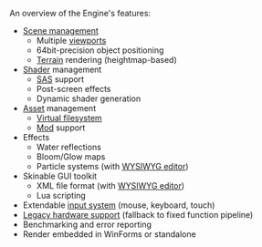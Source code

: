 An overview of the Engine's features:

  * [Scene management](scenes/index.md)
    * Multiple [viewports](scenes/views.md)
    * 64bit-precision object positioning
    * [Terrain](scenes/terrain.md) rendering (heightmap-based)
  * [Shader](shaders/index.md) management
    * [SAS](shaders/sas.md) support
    * Post-screen effects
    * Dynamic shader generation
  * [Asset](assets/index.md) management
    * [Virtual filesystem](assets/vfs.md)
    * [Mod](assets/mods.md) support
  * Effects
    * Water reflections
    * Bloom/Glow maps
    * Particle systems (with [WYSIWYG editor](alphaeditor.md))
  * Skinable GUI toolkit
    * XML file format (with [WYSIWYG editor](alphaeditor.md))
    * Lua scripting
  * Extendable [input system](details/input-system.md) (mouse, keyboard, touch)
  * [Legacy hardware support](details/legacy-support.md) (fallback to fixed function pipeline)
  * Benchmarking and error reporting
  * Render embedded in WinForms or standalone
